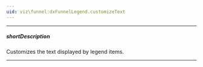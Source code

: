 ```yaml
---
uid: viz\funnel:dxFunnelLegend.customizeText
---
```

---
##### shortDescription
Customizes the text displayed by legend items.

---
<!--
#include dataviz-ref-functioncontext
-->